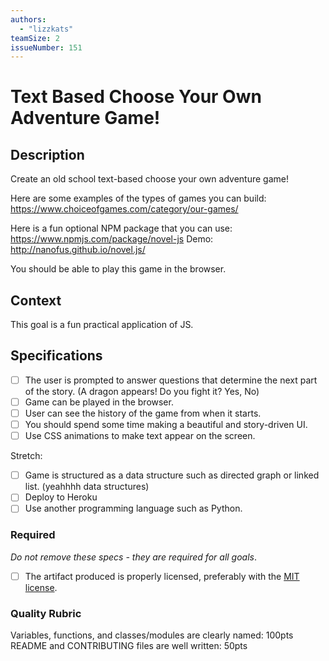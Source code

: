 ```yaml
---
authors:
  - "lizzkats"
teamSize: 2
issueNumber: 151
---
```


# Text Based Choose Your Own Adventure Game!

## Description

Create an old school text-based choose your own adventure game! 

Here are some examples of the types of games you can build: https://www.choiceofgames.com/category/our-games/

Here is a fun optional NPM package that you can use: https://www.npmjs.com/package/novel-js
Demo: http://nanofus.github.io/novel.js/

You should be able to play this game in the browser.  



## Context

This goal is a fun practical application of JS. 

## Specifications

- [ ] The user is prompted to answer questions that determine the next part of the story. (A dragon appears! Do you fight it? Yes, No)
- [ ] Game can be played in the browser.
- [ ] User can see the history of the game from when it starts.
- [ ] You should spend some time making a beautiful and story-driven UI.
- [ ] Use CSS animations to make text appear on the screen.

Stretch:
- [ ] Game is structured as a data structure such as directed graph or linked list. (yeahhhh data structures)
- [ ] Deploy to Heroku
- [ ] Use another programming language such as Python.

### Required

_Do not remove these specs - they are required for all goals_.

- [ ] The artifact produced is properly licensed, preferably with the [MIT license][mit-license].

### Quality Rubric

Variables, functions, and classes/modules are clearly named: 100pts
README and CONTRIBUTING files are well written: 50pts






[mit-license]: https://opensource.org/licenses/MIT
